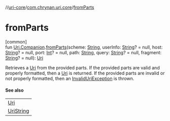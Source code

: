 //[uri-core](../../index.md)/[com.chrynan.uri.core](index.md)/[fromParts](from-parts.md)

# fromParts

[common]\
fun [Uri.Companion](-uri/-companion/index.md).[fromParts](from-parts.md)(scheme: [String](https://kotlinlang.org/api/core/kotlin-stdlib/kotlin/-string/index.html), userInfo: [String](https://kotlinlang.org/api/core/kotlin-stdlib/kotlin/-string/index.html)? = null, host: [String](https://kotlinlang.org/api/core/kotlin-stdlib/kotlin/-string/index.html)? = null, port: [Int](https://kotlinlang.org/api/core/kotlin-stdlib/kotlin/-int/index.html)? = null, path: [String](https://kotlinlang.org/api/core/kotlin-stdlib/kotlin/-string/index.html), query: [String](https://kotlinlang.org/api/core/kotlin-stdlib/kotlin/-string/index.html)? = null, fragment: [String](https://kotlinlang.org/api/core/kotlin-stdlib/kotlin/-string/index.html)? = null): [Uri](-uri/index.md)

Retrieves a [Uri](-uri/index.md) from the provided parts. If the provided parts are valid and properly formatted, then a [Uri](-uri/index.md) is returned. If the provided parts are invalid or not properly formatted, then an [InvalidUriException](-invalid-uri-exception/index.md) is thrown.

#### See also

| |
|---|
| [Uri](-uri/index.md) |
| [UriString](-uri-string/index.md) |
